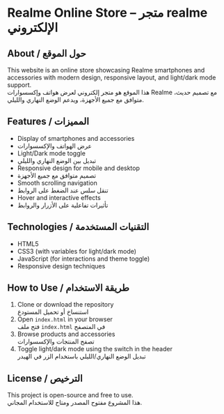 # Realme Online Store – متجر realme الإلكتروني

## About / حول الموقع
This website is an online store showcasing Realme smartphones and accessories with modern design, responsive layout, and light/dark mode support.  
هذا الموقع هو متجر إلكتروني لعرض هواتف وإكسسوارات Realme مع تصميم حديث، متوافق مع جميع الأجهزة، ويدعم الوضع النهاري والليلي.

## Features / المميزات
- Display of smartphones and accessories  
- عرض الهواتف والإكسسوارات
- Light/Dark mode toggle  
- تبديل بين الوضع النهاري والليلي
- Responsive design for mobile and desktop  
- تصميم متوافق مع جميع الأجهزة
- Smooth scrolling navigation  
- تنقل سلس عند الضغط على الروابط
- Hover and interactive effects  
- تأثيرات تفاعلية على الأزرار والروابط

## Technologies / التقنيات المستخدمة
- HTML5  
- CSS3 (with variables for light/dark mode)  
- JavaScript (for interactions and theme toggle)  
- Responsive design techniques

## How to Use / طريقة الاستخدام
1. Clone or download the repository  
   استنساخ أو تحميل المستودع
2. Open `index.html` in your browser  
   فتح ملف `index.html` في المتصفح
3. Browse products and accessories  
   تصفح المنتجات والإكسسوارات
4. Toggle light/dark mode using the switch in the header  
   تبديل الوضع النهاري/الليلي باستخدام الزر في الهيدر

## License / الترخيص
This project is open-source and free to use.  
هذا المشروع مفتوح المصدر ومتاح للاستخدام المجاني.

